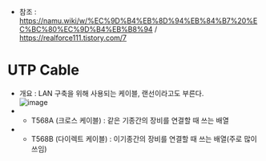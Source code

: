 * 참조 : https://namu.wiki/w/%EC%9D%B4%EB%8D%94%EB%84%B7%20%EC%BC%80%EC%9D%B4%EB%B8%94 / https://realforce111.tistory.com/7

UTP Cable
=========
* 개요 : LAN 구축을 위해 사용되는 케이블, 랜선이라고도 부른다.</br>
  ![image](https://user-images.githubusercontent.com/70207093/178869527-63ad941f-fa68-453c-a5de-10e779357ccc.png)
* * T568A (크로스 케이블) : 같은 기종간의 장비를 연결할 때 쓰는 배열
* * T568B (다이렉트 케이블) : 이기종간의 장비를 연결할 때 쓰는 배열(주로 많이 쓰임)

